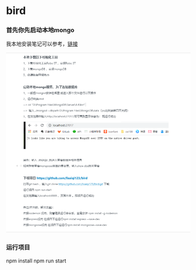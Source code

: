 # bird
### 首先你先启动本地mongo
我本地安装笔记可以参考，[链接](https://app.yinxiang.com/shard/s9/nl/1/1ade5364-a45a-4214-90ac-90030e8e9c1b?title=%E6%9C%AC%E5%9C%B0node%EF%BC%88bird%EF%BC%89%E9%A1%B9%E7%9B%AE%E8%BF%90%E8%A1%8C)
  
![Image text](https://github.com/lisaiqi123/bird/blob/main/static/image/222222.png)

### 运行项目
  npm install
  npm run start
